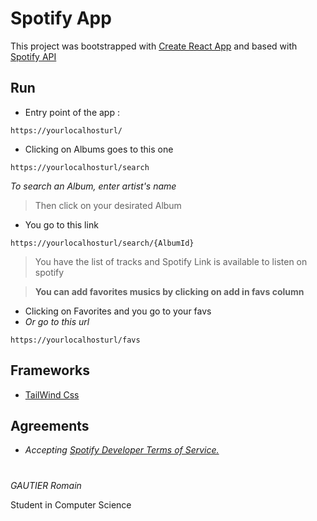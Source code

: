 # Spotify App

This project was bootstrapped with [Create React App](https://github.com/facebook/create-react-app) and based with [Spotify API](https://developer.spotify.com/documentation/web-api/)

## Run 

* Entry point of the app : 
```
https://yourlocalhosturl/
```
* Clicking on Albums goes to this one
```
https://yourlocalhosturl/search
```
_To search an Album, enter artist's name_

>Then click on your desirated Album
* You go to this link
```
https://yourlocalhosturl/search/{AlbumId}
```
>You have the list of tracks and Spotify Link is available to listen on spotify

>__You can add favorites musics by clicking on add in favs column__<br>
* Clicking on Favorites and you go to your favs
* _Or go to this url_

```
https://yourlocalhosturl/favs
```


## Frameworks

* [TailWind Css](https://tailwindcss.com/)


## Agreements
* _Accepting [Spotify Developer Terms of Service.](https://developer.spotify.com/terms/)_

# 

_GAUTIER Romain_ <br>

Student in Computer Science
